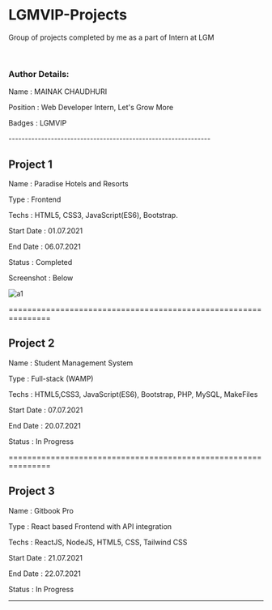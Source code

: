 # LGMVIP-Projects
Group of projects completed by me as a part of Intern at LGM

<br>

### Author Details:
<p>Name     : MAINAK CHAUDHURI</p>
<p>Position : Web Developer Intern, Let's Grow More</p>
<p>Badges   : LGMVIP</p>
--------------------------------------------------------------


## Project 1
<p>Name       : Paradise Hotels and Resorts</p>
<p>Type       : Frontend </p>
<p>Techs      : HTML5, CSS3, JavaScript(ES6), Bootstrap.</p>
<p>Start Date : 01.07.2021</p>
<p>End Date   : 06.07.2021</p>
<p>Status     : Completed</p>
<p>Screenshot : Below </p>

![a1](https://user-images.githubusercontent.com/64016811/124651787-fde62800-deb8-11eb-93b6-0765b67adf76.jpg)


===============================================================

## Project 2
<p>Name       : Student Management System</p>
<p>Type       : Full-stack (WAMP)</p>
<p>Techs      : HTML5,CSS3, JavaScript(ES6), Bootstrap, PHP, MySQL, MakeFiles</p>
<p>Start Date : 07.07.2021</p>
<p>End Date   : 20.07.2021</p>
<p>Status     : In Progress</p>


===============================================================

## Project 3
<p>Name       : Gitbook Pro</p>
<p>Type       : React based Frontend with API integration</p>
<p>Techs      : ReactJS, NodeJS, HTML5, CSS, Tailwind CSS</p>
<p>Start Date : 21.07.2021</p>
<p>End Date   : 22.07.2021</p>
<p>Status     : In Progress</p>

---------------------------------------------------------------



